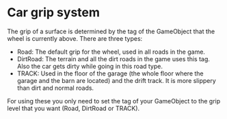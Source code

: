 <h1 class="white" >Car grip system</h1>

The grip of a surface is determined by the tag of the GameObject that the wheel is currently above. There are three types:

- Road: The default grip for the wheel, used in all roads in the game.
- DirtRoad: The terrain and all the dirt roads in the game uses this tag. Also the car gets dirty while going in this road type.
- TRACK: Used in the floor of the garage (the whole floor where the garage and the barn are located) and the drift track. It is more slippery than dirt and normal roads.

For using these you only need to set the tag of your GameObject to the grip level that you want (Road, DirtRoad or TRACK).